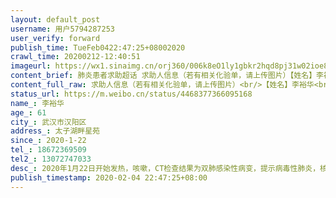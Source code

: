 ```yaml
---
layout: default_post
username: 用户5794287253
user_verify: forward
publish_time: TueFeb0422:47:25+08002020
crawl_time: 20200212-12:40:51
imageurl: https://wx1.sinaimg.cn/orj360/006k8eO1ly1gbkr2hqd8pj31w02ioe81.jpg,https://wx4.sinaimg.cn/orj360/006k8eO1ly1gbkr2ih9thj31w02ioqv5.jpg,https://wx2.sinaimg.cn/orj360/006k8eO1ly1gbkr2j523bj31w02iox6p.jpg,https://wx1.sinaimg.cn/orj360/006k8eO1ly1gbkr2gzsn2j31w02io4qq.jpg,https://wx4.sinaimg.cn/orj360/006k8eO1ly1gbkr2jzzxbj31w02io7wi.jpg
content_brief: 肺炎患者求助超话 求助人信息（若有相关化验单，请上传图片）【姓名】李裕华【年龄】61【所在城市】武汉市汉阳区【所在小区、社区】太子湖畔星苑【患病时间】2020-1-22【联系方式】18672369509【其他紧急联系人】13072747033【病情描述】 2020年1月22日开始发热，咳嗽，CT检查结果为双肺感 ...全文
content_full_raw: 求助人信息（若有相关化验单，请上传图片）<br/>【姓名】李裕华<br/>【年龄】61<br/>【所在城市】武汉市汉阳区<br/>【所在小区、社区】太子湖畔星苑<br/>【患病时间】2020-1-22<br/>【联系方式】18672369509<br/>【其他紧急联系人】13072747033<br/>【病情描述】2020年1月22日开始发热，咳嗽，CT检查结果为双肺感染性病变，提示病毒性肺炎，核酸检测为阳性。从发病到现在，天天打针抗病毒治疗。但治疗期间病情日渐恶化，发烧反反复复，从1月29号到现在，开始出现呼吸困难，尤其最近几天出现呼吸重度困难，血氧饱和度在70左右，时刻都要靠氧气维持，至今无法入院，急需医院收治！
status_url: https://m.weibo.cn/status/4468377366095168
name_: 李裕华
age_: 61
city_: 武汉市汉阳区
address_: 太子湖畔星苑
since_: 2020-1-22
tel_: 18672369509
tel2_: 13072747033
desc_: 2020年1月22日开始发热，咳嗽，CT检查结果为双肺感染性病变，提示病毒性肺炎，核酸检测为阳性。从发病到现在，天天打针抗病毒治疗。但治疗期间病情日渐恶化，发烧反反复复，从1月29号到现在，开始出现呼吸困难，尤其最近几天出现呼吸重度困难，血氧饱和度在70左右，时刻都要靠氧气维持，至今无法入院，急需医院收治！
publish_timestamp: 2020-02-04 22:47:25+08:00
---
```

